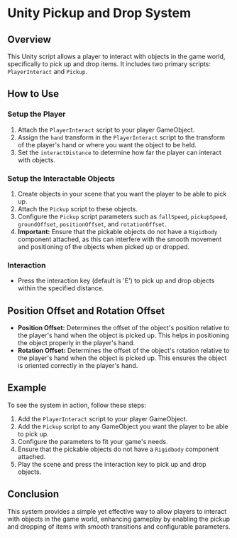 # Unity Pickup and Drop System

## Overview

This Unity script allows a player to interact with objects in the game world, specifically to pick up and drop items. It includes two primary scripts: `PlayerInteract` and `Pickup`.

## How to Use

### Setup the Player

1. Attach the `PlayerInteract` script to your player GameObject.
2. Assign the `hand` transform in the `PlayerInteract` script to the transform of the player's hand or where you want the object to be held.
3. Set the `interactDistance` to determine how far the player can interact with objects.

### Setup the Interactable Objects

1. Create objects in your scene that you want the player to be able to pick up.
2. Attach the `Pickup` script to these objects.
3. Configure the `Pickup` script parameters such as `fallSpeed`, `pickupSpeed`, `groundOffset`, `positionOffset`, and `rotationOffset`.
4. **Important:** Ensure that the pickable objects do not have a `Rigidbody` component attached, as this can interfere with the smooth movement and positioning of the objects when picked up or dropped.

### Interaction

- Press the interaction key (default is 'E') to pick up and drop objects within the specified distance.
## Position Offset and Rotation Offset

- **Position Offset:** Determines the offset of the object's position relative to the player's hand when the object is picked up. This helps in positioning the object properly in the player's hand.
- **Rotation Offset:** Determines the offset of the object's rotation relative to the player's hand when the object is picked up. This ensures the object is oriented correctly in the player's hand.

## Example

To see the system in action, follow these steps:

1. Add the `PlayerInteract` script to your player GameObject.
2. Add the `Pickup` script to any GameObject you want the player to be able to pick up.
3. Configure the parameters to fit your game's needs.
4. Ensure that the pickable objects do not have a `Rigidbody` component attached.
5. Play the scene and press the interaction key to pick up and drop objects.

## Conclusion

This system provides a simple yet effective way to allow players to interact with objects in the game world, enhancing gameplay by enabling the pickup and dropping of items with smooth transitions and configurable parameters.
